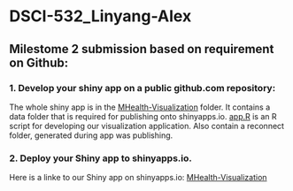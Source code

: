 # DSCI-532_Linyang-Alex

## Milestome 2 submission based on requirement on Github:


### 1. Develop your shiny app on a public github.com repository:

The whole shiny app is in the [MHealth-Visualization](MHealth-Visualization/) folder. It contains a data folder that is required for publishing onto shinyapps.io. [app.R](MHealth-Visualization/app.R) is an R script for developing our visualization application. Also contain a reconnect folder, generated during app was publishing. 


### 2. Deploy your Shiny app to shinyapps.io.

Here is a linke to our Shiny app on shinyapps.io: [MHealth-Visualization](https://linyang-yu.shinyapps.io/MHealth-Visualization/)

